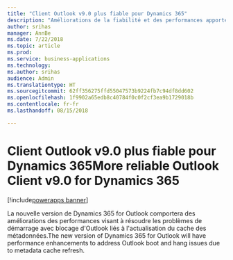 ```yaml
---
title: "Client Outlook v9.0 plus fiable pour Dynamics 365"
description: "Améliorations de la fiabilité et des performances apportées au complément Outlook COM, version 9.0"
author: srihas
manager: AnnBe
ms.date: 7/22/2018
ms.topic: article
ms.prod: 
ms.service: business-applications
ms.technology: 
ms.author: srihas
audience: Admin
ms.translationtype: HT
ms.sourcegitcommit: 62ff356275ffd55047573b9224fb7c94df8dd602
ms.openlocfilehash: 1f9902a65edb8c40784f0c0f2cf3ea9b1729018b
ms.contentlocale: fr-fr
ms.lasthandoff: 08/15/2018

---
```

# <a name="more-reliable-outlook-client-v90-for-dynamics-365"></a><span data-ttu-id="8c18d-103">Client Outlook v9.0 plus fiable pour Dynamics 365</span><span class="sxs-lookup"><span data-stu-id="8c18d-103">More reliable Outlook Client v9.0 for Dynamics 365</span></span>

[!include[powerapps banner](../includes/powerapps.md)]




<span data-ttu-id="8c18d-104">La nouvelle version de Dynamics 365 for Outlook comportera des améliorations des performances visant à résoudre les problèmes de démarrage avec blocage d'Outlook liés à l'actualisation du cache des métadonnées.</span><span class="sxs-lookup"><span data-stu-id="8c18d-104">The new version of Dynamics 365 for Outlook will have performance enhancements to address Outlook boot and hang issues due to metadata cache refresh.</span></span>

